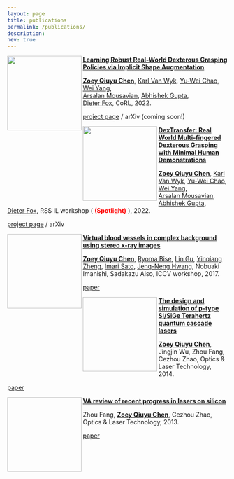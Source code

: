 ```yaml
---
layout: page
title: publications
permalink: /publications/
description: 
nev: true
---
```


<img align="left" width="170" height="170" src="https://github.com/qiuyuchen14/qiuyuchen14.github.io/blob/master/assets/img/isagrasp.gif">

[**Learning Robust Real-World Dexterous Grasping Policies via Implicit Shape Augmentation**](https://sites.google.com/view/implicitaugmentation/home)

[**Zoey Qiuyu Chen**](https://qiuyuchen14.github.io/), [Karl Van Wyk](https://research.nvidia.com/person/karl-van-wyk/), 
[Yu-Wei Chao](https://research.nvidia.com/person/yu-wei-chao),  [Wei Yang](http://wyang.me/),  
[Arsalan Mousavian](https://cs.gmu.edu/~amousavi/),  [Abhishek Gupta](https://abhishekunique.github.io/),  
[Dieter Fox](https://homes.cs.washington.edu/~fox/),  CoRL, 2022.  

[project page](https://sites.google.com/view/implicitaugmentation/home) / arXiv (coming soon!)


<img align="left" width="170" height="170" src="https://github.com/qiuyuchen14/qiuyuchen14.github.io/blob/master/assets/img/human_demos.gif">

[**DexTransfer: Real World Multi-fingered Dexterous Grasping with Minimal Human Demonstrations**](hhttps://sites.google.com/view/dextransfer/home)

[**Zoey Qiuyu Chen**](https://qiuyuchen14.github.io/), [Karl Van Wyk](https://research.nvidia.com/person/karl-van-wyk/), 
[Yu-Wei Chao](https://research.nvidia.com/person/yu-wei-chao),  [Wei Yang](http://wyang.me/),  
[Arsalan Mousavian](https://cs.gmu.edu/~amousavi/),  [Abhishek Gupta](https://abhishekunique.github.io/),  
[Dieter Fox](https://homes.cs.washington.edu/~fox/), RSS IL workshop (<font color='red'> **(Spotlight)**  </font>), 2022.

[project page](https://sites.google.com/view/implicitaugmentation/home) / arXiv 


<img align="left" width="170" height="170" path="assets/img/isagrasp.gif">

[**Virtual blood vessels in complex background using stereo x-ray images**](https://arxiv.org/abs/1709.07551)

[**Zoey Qiuyu Chen**](https://qiuyuchen14.github.io/), [Ryoma Bise](https://human.ait.kyushu-u.ac.jp/~bise/index-en.html), 
[Lin Gu](https://sites.google.com/view/linguedu/home), [Yinqiang Zheng](https://sites.google.com/site/yinqiangzheng/), 
[Imari Sato](http://research.nii.ac.jp/~imarik/), [Jenq-Neng Hwang](https://people.ece.uw.edu/hwang/), 
Nobuaki Imanishi, Sadakazu Aiso, ICCV workshop, 2017.

[paper](https://arxiv.org/abs/1709.07551)


<img align="left" width="170" height="170" path="assets/img/isagrasp.gif">

[**The design and simulation of p-type Si/SiGe Terahertz quantum cascade lasers**](https://www.sciencedirect.com/science/article/abs/pii/S003039921300354X)

[**Zoey Qiuyu Chen**](https://qiuyuchen14.github.io/), Jingjin Wu, Zhou Fang, Cezhou Zhao, Optics & Laser Technology, 2014.

[paper](https://www.sciencedirect.com/science/article/abs/pii/S003039921300354X)


<img align="left" width="170" height="170" path="assets/img/isagrasp.gif">

[**VA review of recent progress in lasers on silicon**](https://www.sciencedirect.com/science/article/abs/pii/S0030399212003088)

Zhou Fang, [**Zoey Qiuyu Chen**](https://qiuyuchen14.github.io/), Cezhou Zhao, Optics & Laser Technology, 2013.

[paper](https://www.sciencedirect.com/science/article/abs/pii/S0030399212003088)

